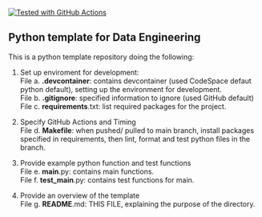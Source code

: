 [![Tested with GitHub Actions](https://github.com/halfmoonliu/PyTemplateDE/actions/workflows/cicd.yml/badge.svg)](https://github.com/halfmoonliu/PyTemplateDE/actions/workflows/cicd.yml)
## Python template for Data Engineering

This is a python template repository doing the following:

1. Set up enviroment for development:
  <br>File a. **.devcontainer**: contains devcontainer (used CodeSpace defaut python default), setting up the environment for development.
  <br>File b. **.gitignore**: specified information to ignore (used GitHub default)
  <br>File c. **requirements**.txt: list required packages for the project.

2. Specify GitHub Actions and Timing
  <br>File d. **Makefile**: when pushed/ pulled to main branch, install packages specified in requirements, then lint, format and test python files in the branch.

3. Provide example python function and test functions 
   <br>File e. **main**.py: contains main functions.
   <br>File f. **test_main**.py: contains test functions for main.

4. Provide an overview of the template
   <br>File g. **README**.md: THIS FILE, explaining the purpose of the directory.
